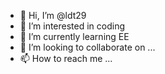 - 👋 Hi, I’m @ldt29
- 👀 I’m interested in coding
- 🌱 I’m currently learning EE
- 💞️ I’m looking to collaborate on ...
- 📫 How to reach me ...

<!---
ldt29/ldt29 is a ✨ special ✨ repository because its `README.md` (this file) appears on your GitHub profile.
You can click the Preview link to take a look at your changes.
--->
